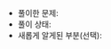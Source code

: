 * 풀이한 문제: <!-- #이슈 번호 또는 문제 링크 -->
* 풀이 상태: <!-- 진행중 / 완료 -->
* 새롭게 알게된 부분(선택): <!-- 새롭게 알게된 메서드, 라이브러리, 알고리즘 등이 있다면 작성해주세요. -->